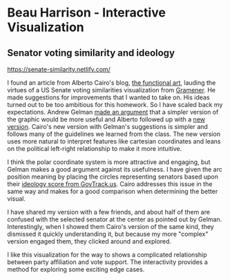 # Beau Harrison - Interactive Visualization

## Senator voting similarity and ideology
https://senate-similarity.netlify.com/

I found an article from Alberto Cairo's blog, [the functional art](http://www.thefunctionalart.com/2017/11/visualizing-voting-similarities-in.html), lauding the virtues of a US Senate voting similarities visualization from [Gramener](https://gramener.com). He made suggestions for improvements that I wanted to take on. His ideas turned out to be too ambitious for this homework. So I have scaled back my expectations. Andrew Gelman [made an argument](http://andrewgelman.com/2017/11/29/improve-visualization-voting-u-s-congress/) that a simpler version of the graphic would be more useful and Alberto followed up with a [new version](http://www.thefunctionalart.com/2017/12/a-makeover-of-similarities-in-senate.html). Cairo's new version with Gelman's suggestions is simpler and follows many of the guidelines we learned from the class. The new version uses more natural to interpret features like cartesian coordinates and leans on the political left-right relationship to make it more intuitive.

I think the polar coordinate system is more attractive and engaging, but Gelman makes a good argument against its usefulness. I have given the arc position meaning by placing the circles representing senators based upon their [ideology score from GovTrack.us](https://www.govtrack.us/about/analysis#ideology). Cairo addresses this issue in the same way and makes for a good comparison when determining the better visual.

I have shared my version with a few friends, and about half of them are confused with the selected senator at the center as pointed out by Gelman. Interestingly, when I showed them Cairo's version of the same kind, they dismissed it quickly understanding it, but because my more "complex" version engaged them, they clicked around and explored.

I like this visualization for the way to shows a complicated relationship between party affiliation and vote support. The interactivity provides a method for exploring some exciting edge cases.
